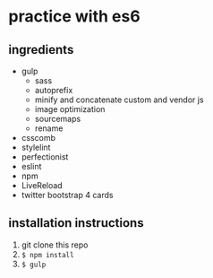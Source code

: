 # practice with es6

## ingredients
* gulp
  + sass
  + autoprefix
  + minify and concatenate custom and vendor js
  + image optimization
  + sourcemaps
  + rename
* csscomb
* stylelint
* perfectionist
* eslint
* npm
* LiveReload
* twitter bootstrap 4 cards

## installation instructions
1. git clone this repo
2. `$ npm install`
3. `$ gulp`
